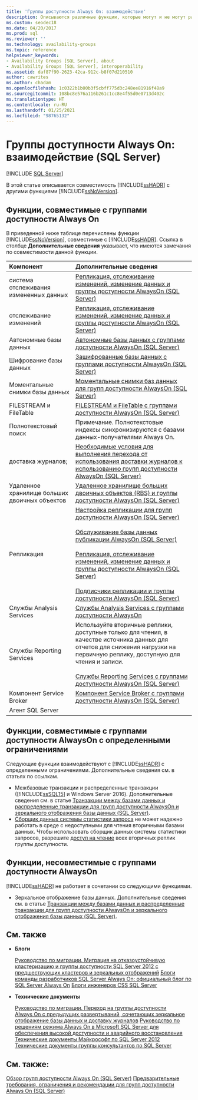 ```yaml
---
title: 'Группы доступности Always On: взаимодействие'
description: Описываются различные функции, которые могут и не могут работать вместе с группами доступности Always On.
ms.custom: seodec18
ms.date: 04/20/2017
ms.prod: sql
ms.reviewer: ''
ms.technology: availability-groups
ms.topic: reference
helpviewer_keywords:
- Availability Groups [SQL Server], about
- Availability Groups [SQL Server], interoperability
ms.assetid: daf87f90-2623-42ca-912c-b8f07d210510
author: cawrites
ms.author: chadam
ms.openlocfilehash: 1c0322b1b00b3f5cbff775d3c248ee81916f48a9
ms.sourcegitcommit: 108bc8e576a116b261c1cc8e4f55d0e0713d402c
ms.translationtype: HT
ms.contentlocale: ru-RU
ms.lasthandoff: 01/25/2021
ms.locfileid: "98765132"
---
```

# <a name="always-on-availability-groups-interoperability-sql-server"></a>Группы доступности Always On: взаимодействие (SQL Server)
[!INCLUDE [SQL Server](../../../includes/applies-to-version/sqlserver.md)]

В этой статье описывается совместимость [!INCLUDE[ssHADR](../../../includes/sshadr-md.md)] с другими функциями [!INCLUDE[ssNoVersion](../../../includes/ssnoversion-md.md)].

## <a name="features-that-interoperate-with-always-on-availability-groups"></a><a name="Interop"></a> Функции, совместимые с группами доступности Always On

В приведенной ниже таблице перечислены функции [!INCLUDE[ssNoVersion](../../../includes/ssnoversion-md.md)], совместимые с [!INCLUDE[ssHADR](../../../includes/sshadr-md.md)]. Ссылка в столбце **Дополнительные сведения** указывает, что имеются замечания по совместимости данной функции.

|Компонент|Дополнительные сведения|
|:------|:---------------|
|система отслеживания измененных данных|[Репликация, отслеживание изменений, изменение данных и группы доступности AlwaysOn (SQL Server)](../../../database-engine/availability-groups/windows/replicate-track-change-data-capture-always-on-availability.md)|
|отслеживание изменений|[Репликация, отслеживание изменений, изменение данных и группы доступности AlwaysOn (SQL Server)](../../../database-engine/availability-groups/windows/replicate-track-change-data-capture-always-on-availability.md)|
|Автономные базы данных|[Автономные базы данных с группами доступности AlwaysOn (SQL Server)](../../../database-engine/availability-groups/windows/contained-databases-with-always-on-availability-groups-sql-server.md)|
|Шифрование базы данных|[Зашифрованные базы данных с группами доступности AlwaysOn (SQL Server)](../../../database-engine/availability-groups/windows/encrypted-databases-with-always-on-availability-groups-sql-server.md)|
|Моментальные снимки базы данных|[Моментальные снимки баз данных для групп доступности AlwaysOn (SQL Server)](../../../database-engine/availability-groups/windows/database-snapshots-with-always-on-availability-groups-sql-server.md)|
|FILESTREAM и FileTable|[FILESTREAM и FileTable с группами доступности AlwaysOn (SQL Server)](../../../database-engine/availability-groups/windows/filestream-and-filetable-with-always-on-availability-groups-sql-server.md)|
|Полнотекстовый поиск|Примечание. Полнотекстовые индексы синхронизируются с базами данных-получателями Always On.|
|доставка журналов;|[Необходимые условия для выполнения перехода от использования доставки журналов к использованию групп доступности AlwaysOn (SQL Server)](../../../database-engine/availability-groups/windows/prereqs-migrating-log-shipping-to-always-on-availability-groups.md)|
|Удаленное хранилище больших двоичных объектов|[Удаленное хранилище больших двоичных объектов (RBS) и группы доступности AlwaysOn (SQL Server)](../../../database-engine/availability-groups/windows/remote-blob-store-rbs-and-always-on-availability-groups-sql-server.md)|
|Репликация|[Настройка репликации для групп доступности AlwaysOn (SQL Server)](../../../database-engine/availability-groups/windows/configure-replication-for-always-on-availability-groups-sql-server.md)<br /><br /> [Обслуживание базы данных публикации AlwaysOn (SQL Server)](../../../database-engine/availability-groups/windows/maintaining-an-always-on-publication-database-sql-server.md)<br /><br /> [Репликация, отслеживание изменений, изменение данных и группы доступности AlwaysOn (SQL Server)](../../../database-engine/availability-groups/windows/replicate-track-change-data-capture-always-on-availability.md)<br /><br /> [Подписчики репликации и группы доступности AlwaysOn (SQL Server)](../../../database-engine/availability-groups/windows/replication-subscribers-and-always-on-availability-groups-sql-server.md)|
|Службы Analysis Services|[Службы Analysis Services с группами доступности AlwaysOn](../../../database-engine/availability-groups/windows/analysis-services-with-always-on-availability-groups.md)|
|Службы Reporting Services|Используйте вторичные реплики, доступные только для чтения, в качестве источника данных для отчетов для снижения нагрузки на первичную реплику, доступную для чтения и записи.<br /><br /> [Службы Reporting Services с группами доступности AlwaysOn (SQL Server)](../../../database-engine/availability-groups/windows/reporting-services-with-always-on-availability-groups-sql-server.md)|
|Компонент Service Broker|[Компонент Service Broker с группами доступности AlwaysOn (SQL Server)](../../../database-engine/availability-groups/windows/service-broker-with-always-on-availability-groups-sql-server.md)|
|Агент SQL Server|&nbsp;|

## <a name="features-that-interoperate-with-always-on-availability-groups-with-restrictions"></a><a name="restrictions"></a> Функции, совместимые с группами доступности AlwaysOn с определенными ограничениями

Следующие функции взаимодействуют с [!INCLUDE[ssHADR](../../../includes/sshadr-md.md)] с определенными ограничениями. Дополнительные сведения см. в статьях по ссылкам.

- Межбазовые транзакции и распределенные транзакции ([!INCLUDE[ssSQL15](../../../includes/sssql16-md.md)] и Windows Server 2016). Дополнительные сведения см. в статье [Транзакции между базами данных и распределенные транзакции для групп доступности AlwaysOn и зеркального отображения базы данных (SQL Server)](../../../database-engine/availability-groups/windows/transactions-always-on-availability-and-database-mirroring.md).
- [Сборщик данных системы статистики запроса](../../../relational-databases/data-collection/system-data-collection-set-reports.md#Query) не может надежно работать в среде с недоступными для чтения вторичными базами данных. Чтобы использовать сборщик данных системы статистики запросов, разрешите [доступ на чтение](configure-read-only-access-on-an-availability-replica-sql-server.md) всех вторичных реплик группы доступности. 

## <a name="features-that-do-not-interoperate-with-always-on-availability-groups"></a><a name="NoInterop"></a> Функции, несовместимые с группами доступности AlwaysOn

[!INCLUDE[ssHADR](../../../includes/sshadr-md.md)] не работает в сочетании со следующими функциями.

- Зеркальное отображение базы данных. Дополнительные сведения см. в статье [Транзакции между базами данных и распределенные транзакции для групп доступности AlwaysOn и зеркального отображения базы данных (SQL Server)](../../../database-engine/availability-groups/windows/transactions-always-on-availability-and-database-mirroring.md).

## <a name="related-content"></a><a name="RelatedContent"></a> См. также

- **Блоги**

  [Руководство по миграции. Миграция на отказоустойчивую кластеризацию и группы доступности SQL Server 2012 с предшествующих кластеров и зеркальных отображений](/archive/blogs/sqlalwayson/now-available-migration-guide-migrating-to-sql-server-2012-failover-clustering-and-availability-groups-from-prior-clustering-and-mirroring-deployments)
  [Блоги команды разработчиков SQL Server Always On: официальный блог по SQL Server Always On](/archive/blogs/sqlalwayson/)
  [Блоги инженеров CSS SQL Server](/archive/blogs/psssql/)

- **Технические документы**

  [Руководство по миграции. Переход на группы доступности Always On с предыдущих развертываний, сочетающих зеркальное отображение базы данных и доставку журналов](/previous-versions/sql/sql-server-2012/jj635217(v=msdn.10))
  [Руководство по решениям режима Always On в Microsoft SQL Server для обеспечения высокой доступности и аварийного восстановления](/previous-versions/sql/sql-server-2012/hh781257(v=msdn.10))
  [Технические документы Майкрософт по SQL Server 2012](https://social.technet.microsoft.com/wiki/contents/articles/13146.white-paper-gallery-for-sql-server.aspx#[Category]SQLServer2012)
  [Технические документы группы консультантов по SQL Server](https://techcommunity.microsoft.com/t5/DataCAT/bg-p/DataCAT/)

## <a name="see-also"></a>См. также:

[Обзор групп доступности Always On (SQL Server)](../../../database-engine/availability-groups/windows/overview-of-always-on-availability-groups-sql-server.md)
[Предварительные требования, ограничения и рекомендации для групп доступности Always On (SQL Server)](../../../database-engine/availability-groups/windows/prereqs-restrictions-recommendations-always-on-availability.md)